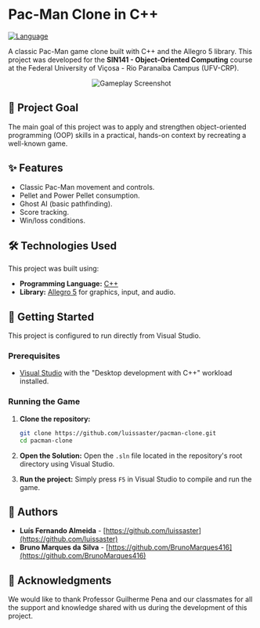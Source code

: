 # Pac-Man Clone in C++

[![Language](https://img.shields.io/badge/Language-C%2B%2B-blue.svg)](https://isocpp.org/)

A classic Pac-Man game clone built with C++ and the Allegro 5 library. This project was developed for the **SIN141 - Object-Oriented Computing** course at the Federal University of Viçosa - Rio Paranaíba Campus (UFV-CRP).

<p align="center">
  <img src="https://github.com/luissaster/pacman-clone-cpp/assets/101484009/015c71af-492d-4c3e-bff6-f47dfc107370" alt="Gameplay Screenshot" />
</p>

## 🎯 Project Goal

The main goal of this project was to apply and strengthen object-oriented programming (OOP) skills in a practical, hands-on context by recreating a well-known game.

## ✨ Features

- Classic Pac-Man movement and controls.
- Pellet and Power Pellet consumption.
- Ghost AI (basic pathfinding).
- Score tracking.
- Win/loss conditions.

## 🛠️ Technologies Used

This project was built using:

- **Programming Language:** [C++](https://learn.microsoft.com/en-us/cpp/cpp/?view=msvc-170)
- **Library:** [Allegro 5](https://liballeg.org/) for graphics, input, and audio.

## 🚀 Getting Started

This project is configured to run directly from Visual Studio.

### Prerequisites

- [Visual Studio](https://visualstudio.microsoft.com/) with the "Desktop development with C++" workload installed.

### Running the Game

1.  **Clone the repository:**
    ```sh
    git clone https://github.com/luissaster/pacman-clone.git
    cd pacman-clone
    ```

2.  **Open the Solution:**
    Open the `.sln` file located in the repository's root directory using Visual Studio.

3.  **Run the project:**
    Simply press `F5` in Visual Studio to compile and run the game.

## 👥 Authors

- **Luís Fernando Almeida** - [https://github.com/luissaster](https://github.com/luissaster)
- **Bruno Marques da Silva** - [https://github.com/BrunoMarques416](https://github.com/BrunoMarques416)

## 🙏 Acknowledgments

We would like to thank Professor Guilherme Pena and our classmates for all the support and knowledge shared with us during the development of this project.
